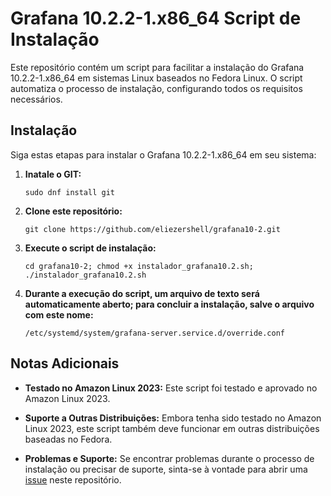 # Grafana 10.2.2-1.x86_64 Script de Instalação

Este repositório contém um script para facilitar a instalação do Grafana 10.2.2-1.x86_64 em sistemas Linux baseados no Fedora Linux. O script automatiza o processo de instalação, configurando todos os requisitos necessários.

## Instalação

Siga estas etapas para instalar o Grafana 10.2.2-1.x86_64 em seu sistema:

1. **Inatale o GIT:**
   ```
   sudo dnf install git
   ```

1. **Clone este repositório:**
   ```
   git clone https://github.com/eliezershell/grafana10-2.git
   ```

2. **Execute o script de instalação:**
   ```
   cd grafana10-2; chmod +x instalador_grafana10.2.sh; ./instalador_grafana10.2.sh
   ```

2. **Durante a execução do script, um arquivo de texto será automaticamente aberto; para concluir a instalação, salve o arquivo com este nome:**
   ```
   /etc/systemd/system/grafana-server.service.d/override.conf
   ```
   
## Notas Adicionais

- **Testado no Amazon Linux 2023:** Este script foi testado e aprovado no Amazon Linux 2023.
  
- **Suporte a Outras Distribuições:** Embora tenha sido testado no Amazon Linux 2023, este script também deve funcionar em outras distribuições baseadas no Fedora.

- **Problemas e Suporte:** Se encontrar problemas durante o processo de instalação ou precisar de suporte, sinta-se à vontade para abrir uma [issue](https://github.com/eliezershell/grafana10-2/issues) neste repositório.
